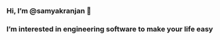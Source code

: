 ### Hi, I’m @samyakranjan 👋
### I’m interested in engineering software to make your life easy
<!---
- 🌱 I’m currently learning ...
- 💞️ I’m looking to collaborate on ...
- 📫 How to reach me ...


samyakranjan/samyakranjan is a ✨ special ✨ repository because its `README.md` (this file) appears on your GitHub profile.
You can click the Preview link to take a look at your changes.
--->
